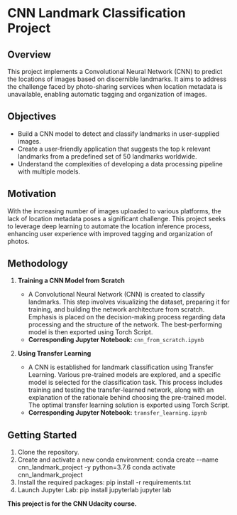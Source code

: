# CNN Landmark Classification Project 


## Overview

This project implements a Convolutional Neural Network (CNN) to predict the locations of images based on discernible landmarks. It aims to address the challenge faced by photo-sharing services when location metadata is unavailable, enabling automatic tagging and organization of images.

## Objectives

- Build a CNN model to detect and classify landmarks in user-supplied images.
- Create a user-friendly application that suggests the top k relevant landmarks from a predefined set of 50 landmarks worldwide.
- Understand the complexities of developing a data processing pipeline with multiple models.

## Motivation

With the increasing number of images uploaded to various platforms, the lack of location metadata poses a significant challenge. This project seeks to leverage deep learning to automate the location inference process, enhancing user experience with improved tagging and organization of photos.

## Methodology
1. **Training a CNN Model from Scratch**
   - A Convolutional Neural Network (CNN) is created to classify landmarks. This step involves visualizing the dataset, preparing it for training, and building the network architecture from scratch. Emphasis is placed on the decision-making process regarding data processing and the structure of the network. The best-performing model is then exported using Torch Script.
   - **Corresponding Jupyter Notebook:** `cnn_from_scratch.ipynb`

2. **Using Transfer Learning**
   - A CNN is established for landmark classification using Transfer Learning. Various pre-trained models are explored, and a specific model is selected for the classification task. This process includes training and testing the transfer-learned network, along with an explanation of the rationale behind choosing the pre-trained model. The optimal transfer learning solution is exported using Torch Script.
   - **Corresponding Jupyter Notebook:** `transfer_learning.ipynb`

## Getting Started

1. Clone the repository.
2. Create and activate a new conda environment:
   conda create --name cnn_landmark_project -y python=3.7.6
   conda activate cnn_landmark_project
4. Install the required packages:
   pip install -r requirements.txt
5. Launch Jupyter Lab:
   pip install jupyterlab
   jupyter lab


**This project is for the CNN Udacity course.**
